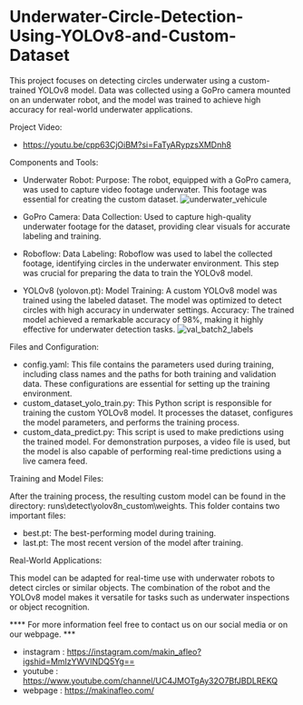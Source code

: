 # Underwater-Circle-Detection-Using-YOLOv8-and-Custom-Dataset

This project focuses on detecting circles underwater using a custom-trained YOLOv8 model. Data was collected using a GoPro camera mounted on an underwater robot, and the model was trained to achieve high accuracy for real-world underwater applications.

Project Video:
- https://youtu.be/cpp63CjOiBM?si=FaTyARypzsXMDnh8

Components and Tools:
- Underwater Robot:
Purpose: The robot, equipped with a GoPro camera, was used to capture video footage underwater. This footage was essential for creating the custom dataset.
![underwater_vehicule](https://github.com/user-attachments/assets/4e58f583-86ec-4372-8324-4a99f4c473a6)

- GoPro Camera:
Data Collection: Used to capture high-quality underwater footage for the dataset, providing clear visuals for accurate labeling and training.
- Roboflow:
Data Labeling: Roboflow was used to label the collected footage, identifying circles in the underwater environment. This step was crucial for preparing the data to train the YOLOv8 model.
- YOLOv8 (yolovon.pt):
Model Training: A custom YOLOv8 model was trained using the labeled dataset. The model was optimized to detect circles with high accuracy in underwater settings.
Accuracy: The trained model achieved a remarkable accuracy of 98%, making it highly effective for underwater detection tasks.
![val_batch2_labels](https://github.com/user-attachments/assets/df15028f-ca66-4c27-a6c4-6652c278cab2)

Files and Configuration:
- config.yaml:
This file contains the parameters used during training, including class names and the paths for both training and validation data. These configurations are essential for setting up the training environment.
- custom_dataset_yolo_train.py:
This Python script is responsible for training the custom YOLOv8 model. It processes the dataset, configures the model parameters, and performs the training process.
- custom_data_predict.py:
This script is used to make predictions using the trained model. For demonstration purposes, a video file is used, but the model is also capable of performing real-time predictions using a live camera feed.

Training and Model Files:

After the training process, the resulting custom model can be found in the directory: runs\detect\yolov8n_custom\weights. This folder contains two important files:
- best.pt: The best-performing model during training.
- last.pt: The most recent version of the model after training.

Real-World Applications:

This model can be adapted for real-time use with underwater robots to detect circles or similar objects. The combination of the robot and the YOLOv8 model makes it versatile for tasks such as underwater inspections or object recognition.

**** For more information feel free to contact us on our social media or on our webpage. ***

- instagram : https://instagram.com/makin_afleo?igshid=MmIzYWVlNDQ5Yg==
- youtube : https://www.youtube.com/channel/UC4JMOTgAy32O7BfJBDLREKQ
- webpage : https://makinafleo.com/

